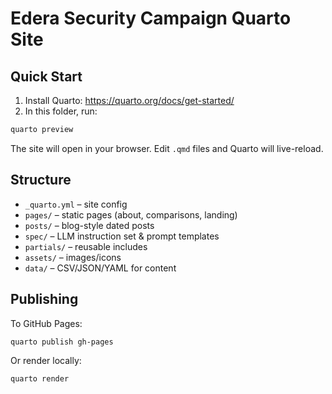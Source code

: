# Edera Security Campaign Quarto Site

## Quick Start

1. Install Quarto: <https://quarto.org/docs/get-started/>
2. In this folder, run:

```bash
quarto preview
```

The site will open in your browser. Edit `.qmd` files and Quarto will live-reload.

## Structure

- `_quarto.yml` – site config
- `pages/` – static pages (about, comparisons, landing)
- `posts/` – blog-style dated posts
- `spec/` – LLM instruction set & prompt templates
- `partials/` – reusable includes
- `assets/` – images/icons
- `data/` – CSV/JSON/YAML for content

## Publishing

To GitHub Pages:

```bash
quarto publish gh-pages
```

Or render locally:

```bash
quarto render
```

